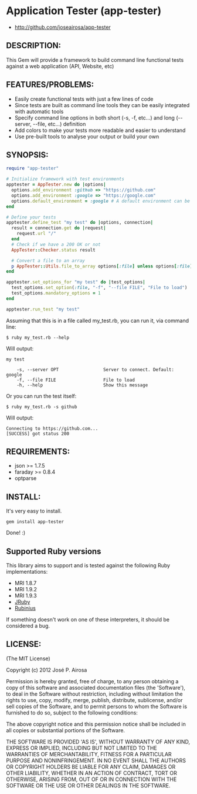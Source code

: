 # Application Tester (app-tester)

* http://github.com/joseairosa/app-tester

## DESCRIPTION:

This Gem will provide a framework to build command line functional tests against a web application (API, Website, etc)

## FEATURES/PROBLEMS:

* Easily create functional tests with just a few lines of code
* Since tests are built as command line tools they can be easily integrated with automatic tools
* Specify command line options in both short (-s, -f, etc...) and long (--server, --file, etc...) definition
* Add colors to make your tests more readable and easier to understand
* Use pre-built tools to analyse your output or build your own

## SYNOPSIS:

```ruby
require "app-tester"

# Initialize framework with test environments
apptester = AppTester.new do |options|
  options.add_environment :github => "https://github.com"
  options.add_environment :google => "https://google.com"
  options.default_environment = :google # A default environment can be specified
end

# Define your tests
apptester.define_test "my test" do |options, connection|
  result = connection.get do |request|
    request.url "/"
  end
  # Check if we have a 200 OK or not
  AppTester::Checker.status result

  # Convert a file to an array
  p AppTester::Utils.file_to_array options[:file] unless options[:file].nil?
end

apptester.set_options_for "my test" do |test_options|
  test_options.set_option(:file, "-f", "--file FILE", "File to load")
  test_options.mandatory_options = 1
end

apptester.run_test "my test"
```

Assuming that this is in a file called my_test.rb, you can run it, via command line:

```
$ ruby my_test.rb --help
```

Will output:

```
my test

    -s, --server OPT                 Server to connect. Default: google
    -f, --file FILE                  File to load
    -h, --help                       Show this message
```

Or you can run the test itself:

```
$ ruby my_test.rb -s github
```

Will output:

```
Connecting to https://github.com...
[SUCCESS] got status 200
```

## REQUIREMENTS:

* json >= 1.7.5
* faraday >= 0.8.4
* optparse

## INSTALL:

It's very easy to install.

```
gem install app-tester
```

Done! :)
 
## Supported Ruby versions

This library aims to support and is tested against the following Ruby
implementations:

* MRI 1.8.7
* MRI 1.9.2
* MRI 1.9.3
* [JRuby][]
* [Rubinius][]

If something doesn't work on one of these interpreters, it should be considered
a bug.

## LICENSE:

(The MIT License)

Copyright (c) 2012 José P. Airosa

Permission is hereby granted, free of charge, to any person obtaining
a copy of this software and associated documentation files (the
'Software'), to deal in the Software without restriction, including
without limitation the rights to use, copy, modify, merge, publish,
distribute, sublicense, and/or sell copies of the Software, and to
permit persons to whom the Software is furnished to do so, subject to
the following conditions:

The above copyright notice and this permission notice shall be
included in all copies or substantial portions of the Software.

THE SOFTWARE IS PROVIDED 'AS IS', WITHOUT WARRANTY OF ANY KIND,
EXPRESS OR IMPLIED, INCLUDING BUT NOT LIMITED TO THE WARRANTIES OF
MERCHANTABILITY, FITNESS FOR A PARTICULAR PURPOSE AND NONINFRINGEMENT.
IN NO EVENT SHALL THE AUTHORS OR COPYRIGHT HOLDERS BE LIABLE FOR ANY
CLAIM, DAMAGES OR OTHER LIABILITY, WHETHER IN AN ACTION OF CONTRACT,
TORT OR OTHERWISE, ARISING FROM, OUT OF OR IN CONNECTION WITH THE
SOFTWARE OR THE USE OR OTHER DEALINGS IN THE SOFTWARE.

  [jruby]:     http://jruby.org/
  [rubinius]:  http://rubini.us/
